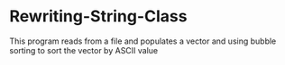# Rewriting-String-Class
This program reads from a file and populates a vector and using bubble sorting to sort the vector by ASCII value
